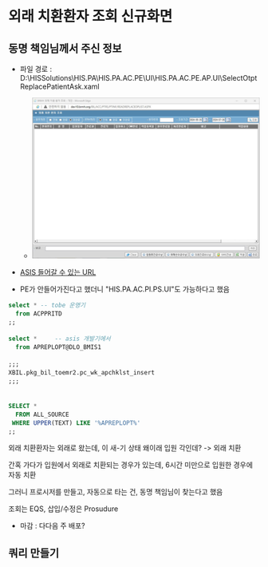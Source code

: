 

# 외래 치환환자 조회 신규화면
## 동명 책임님께서 주신 정보
- 파일 경로 : D:\HISSolutions\HIS.PA\HIS.PA.AC.PE\UI\HIS.PA.AC.PE.AP.UI\SelectOtptReplacePatientAsk.xaml

    - ![alt text](image.png)

- [ASIS 들어갈 수 있는 URL](http://app14.brmh.org/EMR/CCO/CCOMAN/login.aspx)


- PE가 안들어가진다고 했더니 "HIS.PA.AC.PI.PS.UI"도 가능하다고 했음
```sql
select * -- tobe 운영기
  from ACPPRITD
;;

select *     -- asis 개발기에서
  from APREPLOPT@DLO_BMIS1

;;;
XBIL.pkg_bil_toemr2.pc_wk_apchklst_insert
;;;


SELECT *
  FROM ALL_SOURCE
 WHERE UPPER(TEXT) LIKE '%APREPLOPT%'
;;
```

외래 치환환자는 외래로 왔는데, 이 새-기 상태 왜이래 입원 각인데? -> 외래 치환

간혹 가다가 입원에서 외래로 치환되는 경우가 있는데, 6시간 미만으로 입원한 경우에 자동 치환

그러니 프로시저를 만들고, 자동으로 타는 건, 동명 책임님이 찾는다고 했음

조회는 EQS, 삽입/수정은 Prosudure


- 마감 : 다다음 주 배포?


## 쿼리 만들기

